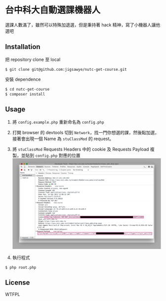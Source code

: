 # 台中科大自動選課機器人
選課人數滿了，雖然可以特殊加退選，但是秉持著 hack 精神，寫了小機器人讓他選吧

## Installation
把 repository clone 至 local

```shell
$ git clone git@github.com:jigsawye/nutc-get-course.git
```

安裝 dependence

```shell
$ cd nutc-get-course
$ composer install
```

## Usage
1. 將 `config.example.php` 重新命名為 `config.php`

1. 打開 browser 的 devtools 切到 `Network`，找一門你想選的課，然後點加選，接著會出現一個 Name 為 `stuClassMod` 的 request。
1. 將 `stuClassMod` Requests Headers 中的 cookie 及 Requests Payload 複製，並貼到 `config.php` 對應的位置  
![](imgs/img01.png)

1. 執行程式

```shell
$ php root.php
```

## License
WTFPL